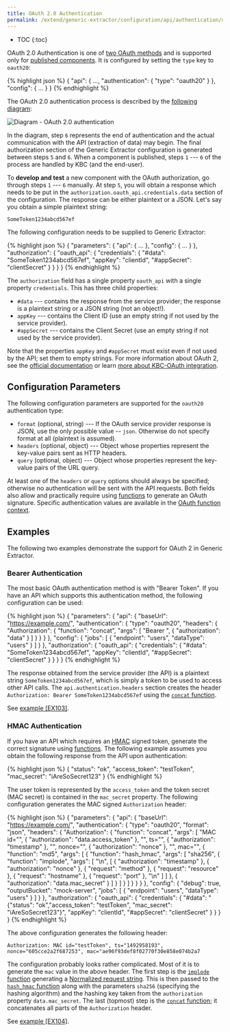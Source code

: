 ```yaml
---
title: OAuth 2.0 Authentication
permalink: /extend/generic-extractor/configuration/api/authentication/oauth20/
---
```


* TOC
{:toc}

OAuth 2.0 Authentication is one of [two OAuth methods](/extend/generic-extractor/configuration/api/authentication/#oauth) and
is supported only for [published components](/extend/generic-extractor/publish/).
It is configured by setting the `type` key to `oauth20`:

{% highlight json %}
{
    "api": {
        ...,
        "authentication": {
            "type": "oauth20"
        }
    },
    "config": {
        ...
    }
}
{% endhighlight %}

The OAuth 2.0 authentication process is described by the [following diagram](https://docs.spring.io/spring-social/docs/1.0.0.M3/reference/html/serviceprovider.html):

![Diagram - OAuth 2.0 authentication](/extend/generic-extractor/configuration/api/authentication/oauth20-diagram.png)

In the diagram, step `6` represents the end of authentication and the actual communication with
the API (extraction of data) may begin.
The final authorization section of the Generic Extractor configuration is generated between
steps `5` and `6`. When a component is published, steps `1` --- `6` of the process are handled by
KBC (and the end-user).

To **develop and test** a new component with the OAuth authorization, go through
steps `1` --- `6` manually. At step `5`, you will obtain a response which needs to be put
in the `authorization.oauth_api.credentials.data` section of the configuration. The response can be
either plaintext or a JSON. Let's say you obtain a simple plaintext string:

    SomeToken1234abcd567ef

The following configuration needs to be supplied to Generic Extractor:

{% highlight json %}
{
    "parameters": {
        "api": {
            ...
        },
        "config": {
            ...
        }
    },
    "authorization": {
        "oauth_api": {
            "credentials": {
                "#data": "SomeToken1234abcd567ef",
                "appKey": "clientId",
                "#appSecret": "clientSecret"
            }
        }
    }
}
{% endhighlight %}

The `authorization` field has a single property `oauth_api` with a single property `credentials`. This
has three child properties:

- `#data` --- contains the response from the service provider; the response is a plaintext string or a JSON string (not an object!).
- `appKey` --- contains the Client ID (use an empty string if not used by the service provider).
- `#appSecret` --- contains the Client Secret (use an empty string if not used by the service provider).

Note that the properties `appKey` and `#appSecret` must exist even if not used by the API; set them
to empty strings. For more information about OAuth 2, see the [official documentation](https://oauth.net/2/)
or learn [more about KBC-OAuth integration](/extend/common-interface/oauth).

## Configuration Parameters
The following configuration parameters are supported for the `oauth20` authentication type:

- `format` (optional, string) --- If the OAuth service provider response is JSON, use the only possible
value -- `json`. Otherwise do not specify format at all (plaintext is assumed).
- `headers` (optional, object) --- Object whose properties represent the key-value pairs sent as HTTP headers.
- `query` (optional, object) --- Object whose properties represent the key-value pairs of the URL query.

At least one of the `headers` or `query` options should always be specified; otherwise no authentication
will be sent with the API requests. Both fields also allow and practically require using
[functions](/extend/generic-extractor/functions/) to generate an OAuth signature. Specific authentication values
are available in the [OAuth function context](/extend/generic-extractor/functions/#oauth-20-authentication-context).

## Examples
The following two examples demonstrate the support for OAuth 2 in Generic Extractor.

### Bearer Authentication
The most basic OAuth authentication method is with "Bearer Token". If you have an API which supports
this authentication method, the following configuration can be used:

{% highlight json %}
{
    "parameters": {
        "api": {
            "baseUrl": "https://example.com/",
            "authentication": {
                "type": "oauth20",
                "headers": {
                    "Authorization": {
                        "function": "concat",
                        "args": [
                            "Bearer ",
                            {
                                "authorization": "data"
                            }
                        ]
                    }
                }
            }
        },
        "config": {
            "jobs": [
                {
                    "endpoint": "users",
                    "dataType": "users"
                }
            ]
        }
    },
    "authorization": {
        "oauth_api": {
            "credentials": {
                "#data": "SomeToken1234abcd567ef",
                "appKey": "clientId",
                "#appSecret": "clientSecret"
            }
        }
    }
}
{% endhighlight %}

The response obtained from the service provider (the API) is a plaintext string `SomeToken1234abcd567ef`, which
is simply a token to be used to access other API calls. The `api.authentication.headers` section creates
the header `Authorization: Bearer SomeToken1234abcd567ef` using the
[`concat` function](/extend/generic-extractor/functions/#concat).

See [example [EX103]](https://github.com/keboola/generic-extractor/tree/master/doc/examples/103-oauth2-bearer).

### HMAC Authentication
If you have an API which requires an [HMAC](https://en.wikipedia.org/wiki/Hash-based_message_authentication_code)
signed token, generate the correct signature using [functions](/extend/generic-extractor/functions).
The following example assumes you obtain the following response from the API upon authentication:

{% highlight json %}
{
    "status": "ok",
    "access_token": "testToken",
    "mac_secret": "iAreSoSecret123"
}
{% endhighlight %}

The user token is represented by the `access_token` and the token secret (MAC secret) is contained in the
`mac_secret` property. The following configuration generates the MAC signed `Authorization` header:

{% highlight json %}
{
    "parameters": {
        "api": {
            "baseUrl": "https://example.com/",
            "authentication": {
                "type": "oauth20",
                "format": "json",
                "headers": {
                    "Authorization": {
                        "function": "concat",
                        "args": [
                            "MAC id=\"",
                            {
                                "authorization": "data.access_token"
                            },
                            "\", ts=\"",
                            {
                                "authorization": "timestamp"
                            },
                            "\", nonce=\"",
                            {
                                "authorization": "nonce"
                            },
                            "\", mac=\"",
                            {
                                "function": "md5",
                                "args": [
                                    {
                                        "function": "hash_hmac",
                                        "args": [
                                            "sha256",
                                            {
                                                "function": "implode",
                                                "args": [
                                                    "\n",
                                                    [
                                                        {
                                                            "authorization": "timestamp"
                                                        },
                                                        {
                                                            "authorization": "nonce"
                                                        },
                                                        {
                                                            "request": "method"
                                                        },
                                                        {
                                                            "request": "resource"
                                                        },
                                                        {
                                                            "request": "hostname"
                                                        },
                                                        {
                                                            "request": "port"
                                                        },
                                                        "\n"
                                                    ]
                                                ]
                                            },
                                            {
                                                "authorization": "data.mac_secret"
                                            }
                                        ]
                                    }
                                ]
                            }
                        ]
                    }
                }
            }
        },
        "config": {
            "debug": true,
            "outputBucket": "mock-server",
            "jobs": [
                {
                    "endpoint": "users",
                    "dataType": "users"
                }
            ]
        }
    },
    "authorization": {
        "oauth_api": {
            "credentials": {
                "#data": "{\"status\": \"ok\",\"access_token\": \"testToken\", \"mac_secret\": \"iAreSoSecret123\"}",
                "appKey": "clientId",
                "#appSecret": "clientSecret"
            }
        }
    }
}
{% endhighlight %}

The above configuration generates the following header:

    Authorization: MAC id="testToken", ts="1492958193", nonce="605cce2a2f687253", mac="ae96f93def8f02770f30e858e074b2a7

The configuration probably looks rather complicated. Most of it is to generate the `mac` value in the above header.
The first step is the [`implode` function](/extend/generic-extractor/functions/#implode) generating a
[Normalized request string](https://tools.ietf.org/html/draft-ietf-oauth-v2-http-mac-01#section-3.2.1). This is then
passed to the [`hash_hmac` function](/extend/generic-extractor/functions/#hash_hmac) along with the
parameters `sha256` (specifying the hashing algorithm) and the hashing key taken from the `authorization` property
`data.mac_secret`. The last (topmost) step is the [`concat` function](/extend/generic-extractor/functions/#concat); it
concatenates all parts of the `Authorization` header.

See [example [EX104]](https://github.com/keboola/generic-extractor/tree/master/doc/examples/104-oauth2-hmac).
